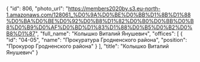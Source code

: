 {
    "id": 806,
    "photo_url": "https://members2020by.s3.eu-north-1.amazonaws.com/128061_%D0%9A%D0%BE%D0%BB%D1%8B%D1%88%D0%BA%D0%BE%D0%92%D0%B8%D1%82%D0%B0%D0%BB%D0%B8%D0%B9%D0%AF%D0%BD%D1%83%D1%88%D0%B5%D0%B2%D0%B8%D1%87",
    "full_name": "Колышко Виталий Янушевич",
    "offices": [
        {
            "id": "04-05",
            "name": "Прокуратура Гродненского района",
            "position": "Прокурор Гродненского района"
        }
    ],
    "title": "Колышко Виталий Янушевич"
}